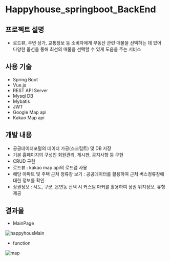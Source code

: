# Happyhouse_springboot_BackEnd

## 프로젝트 설명
- 로드뷰, 주변 상가, 교통정보 등 소비자에게 부동산 관련 매물을 선택하는 데 있어 다양한 옵션을 통해 최선의 매물을 선택할 수 있게 도움을 주는 서비스


## 사용 기술
- Spring Boot
- Vue.js
- REST API Server 
- Mysql DB
- Mybatis
- JWT
- Google Map api
- Kakao Map api


## 개발 내용
- 공공데이터포털의 데이터 가공(스크립트) 및 DB 저장
- 기본 홈페이지의 구성인 회원관리, 게시판, 공지사항 등 구현
- CRUD 구현
- 로드뷰 : kakao map api의 로드맵 사용
- 해당 아파트 및 주택 근처 정류장 보기 : 공공데이터를 활용하여 근처 버스정류장에 대한 정보를 확인
- 상권정보 : 시도, 구군, 읍면동 선택 시 커스텀 마커를 활용하여 상권 위치정보, 유형 제공


## 결과물
- MainPage

![happyhousMain](https://user-images.githubusercontent.com/60593545/103411777-23664200-4bb5-11eb-872d-7dc5cc98e333.png)

- function

![map](https://user-images.githubusercontent.com/60593545/103411908-0120f400-4bb6-11eb-9e5b-47153724cb58.png)

